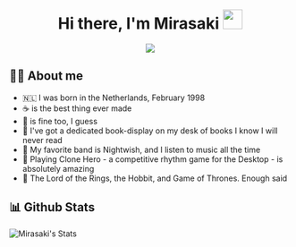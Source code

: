 <h1 align="center">
  Hi there, I'm Mirasaki <img src="https://media.giphy.com/media/hvRJCLFzcasrR4ia7z/giphy.gif" width="35">
</h1>
<p align="center">
  <a href="https://git.io/typing-svg"><img src="https://readme-typing-svg.herokuapp.com?font=prompt&size=25&duration=3000&lines=From+hobbyist+to+full-stack"></a>
</p>

## :sassy_man:  About me
- &#x1f1f3;&#x1f1f1;  I was born in the Netherlands, February 1998
- ☕ is the best thing ever made
- 🍵 is fine too, I guess
- 📖 I've got a dedicated book-display on my desk of books I know I will never read
- 🎵 My favorite band is Nightwish, and I listen to music all the time
- 🎸 Playing Clone Hero - a competitive rhythm game for the Desktop - is absolutely amazing
- 🧙 The Lord of the Rings, the Hobbit, and Game of Thrones. Enough said

## 📊 Github Stats

![Mirasaki's Stats](https://github-readme-stats.vercel.app/api?username=Mirasaki&theme=vue-dark&show_icons=true&hide_border=false&count_private=true)
